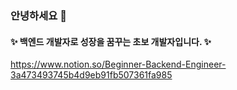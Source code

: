 ### 안녕하세요 👋     
#### ✨ 백엔드 개발자로 성장을 꿈꾸는 초보 개발자입니다. ✨    
https://www.notion.so/Beginner-Backend-Engineer-3a473493745b4d9eb91fb507361fa985

<!--
**EunJuOh33/EunJuOh33** is a ✨ _special_ ✨ repository because its `README.md` (this file) appears on your GitHub profile.

Here are some ideas to get you started:

- 🔭 I’m currently working on ...
- 🌱 I’m currently learning ...
- 👯 I’m looking to collaborate on ...
- 🤔 I’m looking for help with ...
- 💬 Ask me about ...
- 📫 How to reach me: ...
- 😄 Pronouns: ...
- ⚡ Fun fact: ...
-->
